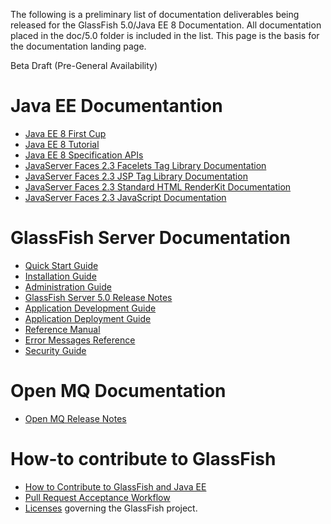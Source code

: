 The following is a preliminary list of documentation deliverables being released for the
GlassFish 5.0/Java EE 8 Documentation. All documentation placed in the doc/5.0 folder
is included in the list. This page is the basis for the documentation landing page.

Beta Draft (Pre-General Availability)


# Java EE Documentantion

* [Java EE 8 First Cup](https://javaee.github.io/firstcup/)
* [Java EE 8 Tutorial](https://javaee.github.io/tutorial/)
* [Java EE 8 Specification APIs](https://javaee.github.io/javaee-spec/javadocs/)
* [JavaServer Faces 2.3 Facelets Tag Library Documentation](vdldoc/index.html)
* [JavaServer Faces 2.3 JSP Tag Library Documentation](vdldocs/jsp/index.html)
* [JavaServer Faces 2.3 Standard HTML RenderKit Documentation](renderkitdocs/index.html)
* [JavaServer Faces 2.3 JavaScript Documentation](jsdocs/index.html)


# GlassFish Server Documentation

* [Quick Start Guide](quick-start-guide.pdf)
* [Installation Guide](installation-guide.pdf)
* [Administration Guide](administration-guide.pdf)
* [GlassFish Server 5.0 Release Notes](release-notes.pdf)
* [Application Development Guide](application-development-guide.pdf)
* [Application Deployment Guide](application-deployment-guide.pdf)
* [Reference Manual](reference-manual.pdf)
* [Error Messages Reference](error-messages-reference.pdf)
* [Security Guide](security-guide.pdf)


# Open MQ Documentation

* [Open MQ Release Notes](mq-release-notes.pdf)


# How-to contribute to GlassFish

* [How to Contribute to GlassFish and Java EE](https://javaee.github.io/glassfish/how-to-contribute)
* [Pull Request Acceptance Workflow](https://javaee.github.io/glassfish/pr_workflow)
* [Licenses](https://javaee.github.io/glassfish/LICENSE) governing the GlassFish project.
